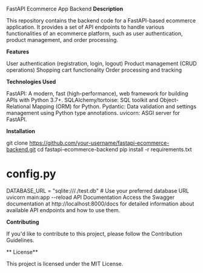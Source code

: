 FastAPI Ecommerce App Backend
**Description**

This repository contains the backend code for a FastAPI-based ecommerce application. It provides a set of API endpoints to handle various functionalities of an ecommerce platform, such as user authentication, product management, and order processing.

**Features**

User authentication (registration, login, logout)
Product management (CRUD operations)
Shopping cart functionality
Order processing and tracking

**Technologies Used**

FastAPI: A modern, fast (high-performance), web framework for building APIs with Python 3.7+.
SQLAlchemy/tortoise: SQL toolkit and Object-Relational Mapping (ORM) for Python.
Pydantic: Data validation and settings management using Python type annotations.
uvicorn: ASGI server for FastAPI.

**Installation**

git clone https://github.com/your-username/fastapi-ecommerce-backend.git
cd fastapi-ecommerce-backend
pip install -r requirements.txt
# config.py

DATABASE_URL = "sqlite:///./test.db"  # Use your preferred database URL
uvicorn main:app --reload
API Documentation
Access the Swagger documentation at http://localhost:8000/docs for detailed information about available API endpoints and how to use them.

**Contributing**

If you'd like to contribute to this project, please follow the Contribution Guidelines.

** License**

This project is licensed under the MIT License.



                                                                                  
